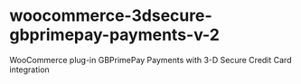 # woocommerce-3dsecure-gbprimepay-payments-v-2
WooCommerce plug-in GBPrimePay Payments with 3-D Secure Credit Card integration
